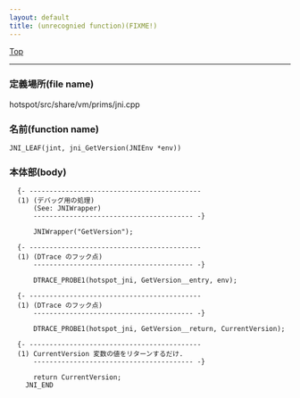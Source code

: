 ```yaml
---
layout: default
title: (unrecognied function)(FIXME!)
---
```

[Top](../index.html)

--- 
### 定義場所(file name)
hotspot/src/share/vm/prims/jni.cpp

### 名前(function name)
```
JNI_LEAF(jint, jni_GetVersion(JNIEnv *env))
```

### 本体部(body)
```
  {- -------------------------------------------
  (1) (デバッグ用の処理)
      (See: JNIWrapper)
      ---------------------------------------- -}

	  JNIWrapper("GetVersion");

  {- -------------------------------------------
  (1) (DTrace のフック点)
      ---------------------------------------- -}

	  DTRACE_PROBE1(hotspot_jni, GetVersion__entry, env);

  {- -------------------------------------------
  (1) (DTrace のフック点)
      ---------------------------------------- -}

	  DTRACE_PROBE1(hotspot_jni, GetVersion__return, CurrentVersion);

  {- -------------------------------------------
  (1) CurrentVersion 変数の値をリターンするだけ.
      ---------------------------------------- -}

	  return CurrentVersion;
	JNI_END
	
```



